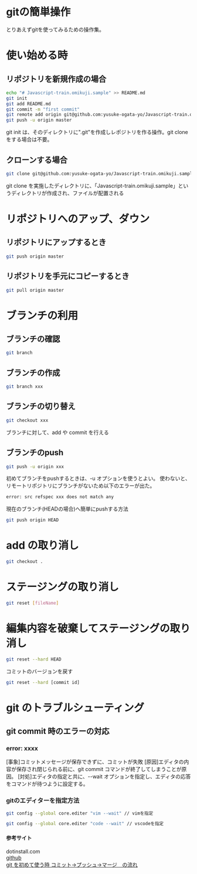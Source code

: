 # gitの簡単操作
とりあえずgitを使ってみるための操作集。

# 使い始める時
## リポジトリを新規作成の場合
```bash
echo "# Javascript-train.omikuji.sample" >> README.md
git init
git add README.md
git commit -m "first commit"
git remote add origin git@github.com:yusuke-ogata-yo/Javascript-train.omikuji.sample.git
git push -u origin master
```

git init は、そのディレクトリに".git"を作成しレポジトリを作る操作。git clone をする場合は不要。

## クローンする場合
```bash
git clone git@github.com:yusuke-ogata-yo/Javascript-train.omikuji.sample.git
```
git clone を実施したディレクトリに、「Javascript-train.omikuji.sample」というディレクトリが作成され、ファイルが配置される

# リポジトリへのアップ、ダウン
## リポジトリにアップするとき
```bash
git push origin master
```

## リポジトリを手元にコピーするとき
```bash
git pull origin master
```

# ブランチの利用
## ブランチの確認
```bash
git branch
```
## ブランチの作成
```bash
git branch xxx
```
## ブランチの切り替え
```bash
git checkout xxx
```

ブランチに対して、add や commit を行える

## ブランチのpush
```bash
git push -u origin xxx
```
初めてブランチをpushするときは、-u オプションを使うとよい。
使わないと、リモートリポジトリにブランチがないため以下のエラーが出た。
```bash
error: src refspec xxx does not match any
```

現在のブランチ(HEADの場合)へ簡単にpushする方法
```bash
git push origin HEAD
```

# add の取り消し
```bash
git checkout .
```

# ステージングの取り消し
```bash
git reset [fileName]
```

# 編集内容を破棄してステージングの取り消し
```bash
git reset --hard HEAD
```

コミットのバージョンを戻す
```bash
git reset --hard [commit id]
```

# git のトラブルシューティング

## git commit 時のエラーの対応
### error: xxxx
[事象]コミットメッセージが保存できずに、コミットが失敗
[原因]エディタの内容が保存され閉じられる前に、git commit コマンドが終了してしまうことが原因。
[対処]エディタの指定と共に、--wait オプションを指定し、エディタの応答をコマンドが待つように設定する。
### gitのエディターを指定方法
```bash
git config --global core.editer "vim --wait" // vimを指定
```
```bash
git config --global core.editer "code --wait" // vscodeを指定
```

#### 参考サイト

dotinstall.com  
[github](https://github.com/yusuke-ogata-yo/Javascript-train.omikuji.sample)  
[git を初めて使う時 コミット→プッシュ→マージ　の流れ](https://qiita.com/yukiyoshimura/items/7aa4a8f8db493ab97c2b)

